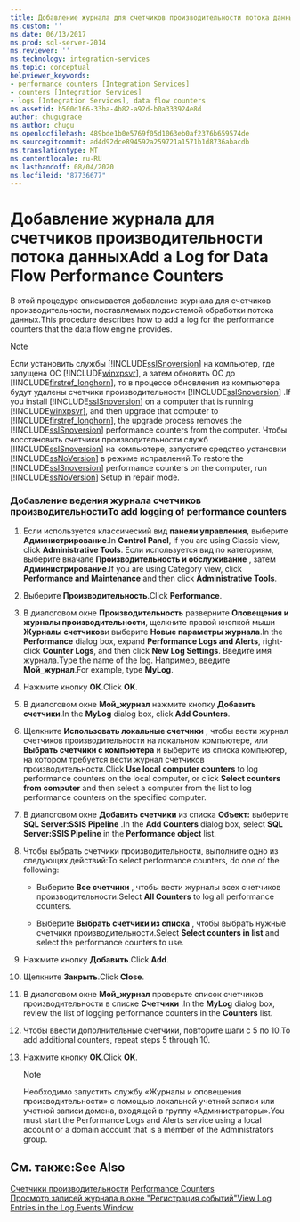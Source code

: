 ```yaml
---
title: Добавление журнала для счетчиков производительности потока данных | Документация Майкрософт
ms.custom: ''
ms.date: 06/13/2017
ms.prod: sql-server-2014
ms.reviewer: ''
ms.technology: integration-services
ms.topic: conceptual
helpviewer_keywords:
- performance counters [Integration Services]
- counters [Integration Services]
- logs [Integration Services], data flow counters
ms.assetid: b500d166-33ba-4b82-a92d-b0a333924e8d
author: chugugrace
ms.author: chugu
ms.openlocfilehash: 489bde1b0e5769f05d1063eb0af2376b659574de
ms.sourcegitcommit: ad4d92dce894592a259721a1571b1d8736abacdb
ms.translationtype: MT
ms.contentlocale: ru-RU
ms.lasthandoff: 08/04/2020
ms.locfileid: "87736677"
---
```

# <a name="add-a-log-for-data-flow-performance-counters"></a><span data-ttu-id="2f97a-102">Добавление журнала для счетчиков производительности потока данных</span><span class="sxs-lookup"><span data-stu-id="2f97a-102">Add a Log for Data Flow Performance Counters</span></span>
  <span data-ttu-id="2f97a-103">В этой процедуре описывается добавление журнала для счетчиков производительности, поставляемых подсистемой обработки потока данных.</span><span class="sxs-lookup"><span data-stu-id="2f97a-103">This procedure describes how to add a log for the performance counters that the data flow engine provides.</span></span>  
  
> [!NOTE]  
>  <span data-ttu-id="2f97a-104">Если установить службы [!INCLUDE[ssISnoversion](../includes/ssisnoversion-md.md)] на компьютер, где запущена ОС [!INCLUDE[winxpsvr](../includes/winxpsvr-md.md)], а затем обновить ОС до [!INCLUDE[firstref_longhorn](../includes/firstref-longhorn-md.md)], то в процессе обновления из компьютера будут удалены счетчики производительности [!INCLUDE[ssISnoversion](../includes/ssisnoversion-md.md)] .</span><span class="sxs-lookup"><span data-stu-id="2f97a-104">If you install [!INCLUDE[ssISnoversion](../includes/ssisnoversion-md.md)] on a computer that is running [!INCLUDE[winxpsvr](../includes/winxpsvr-md.md)], and then upgrade that computer to [!INCLUDE[firstref_longhorn](../includes/firstref-longhorn-md.md)], the upgrade process removes the [!INCLUDE[ssISnoversion](../includes/ssisnoversion-md.md)] performance counters from the computer.</span></span> <span data-ttu-id="2f97a-105">Чтобы восстановить счетчики производительности служб [!INCLUDE[ssISnoversion](../includes/ssisnoversion-md.md)] на компьютере, запустите средство установки [!INCLUDE[ssNoVersion](../includes/ssnoversion-md.md)] в режиме исправлений.</span><span class="sxs-lookup"><span data-stu-id="2f97a-105">To restore the [!INCLUDE[ssISnoversion](../includes/ssisnoversion-md.md)] performance counters on the computer, run [!INCLUDE[ssNoVersion](../includes/ssnoversion-md.md)] Setup in repair mode.</span></span>  
  
### <a name="to-add-logging-of-performance-counters"></a><span data-ttu-id="2f97a-106">Добавление ведения журнала счетчиков производительности</span><span class="sxs-lookup"><span data-stu-id="2f97a-106">To add logging of performance counters</span></span>  
  
1.  <span data-ttu-id="2f97a-107">Если используется классический вид **панели управления**, выберите **Администрирование**.</span><span class="sxs-lookup"><span data-stu-id="2f97a-107">In **Control Panel**, if you are using Classic view, click **Administrative Tools**.</span></span> <span data-ttu-id="2f97a-108">Если используется вид по категориям, выберите вначале **Производительность и обслуживание** , затем **Администрирование**.</span><span class="sxs-lookup"><span data-stu-id="2f97a-108">If you are using Category view, click **Performance and Maintenance** and then click **Administrative Tools**.</span></span>  
  
2.  <span data-ttu-id="2f97a-109">Выберите **Производительность**.</span><span class="sxs-lookup"><span data-stu-id="2f97a-109">Click **Performance**.</span></span>  
  
3.  <span data-ttu-id="2f97a-110">В диалоговом окне **Производительность** разверните **Оповещения и журналы производительности**, щелкните правой кнопкой мыши **Журналы счетчиков**и выберите **Новые параметры журнала**.</span><span class="sxs-lookup"><span data-stu-id="2f97a-110">In the **Performance** dialog box, expand **Performance Logs and Alerts**, right-click **Counter Logs**, and then click **New Log Settings**.</span></span> <span data-ttu-id="2f97a-111">Введите имя журнала.</span><span class="sxs-lookup"><span data-stu-id="2f97a-111">Type the name of the log.</span></span> <span data-ttu-id="2f97a-112">Например, введите **Мой_журнал**.</span><span class="sxs-lookup"><span data-stu-id="2f97a-112">For example, type **MyLog**.</span></span>  
  
4.  <span data-ttu-id="2f97a-113">Нажмите кнопку **ОК**.</span><span class="sxs-lookup"><span data-stu-id="2f97a-113">Click **OK**.</span></span>  
  
5.  <span data-ttu-id="2f97a-114">В диалоговом окне **Мой_журнал** нажмите кнопку **Добавить счетчики**.</span><span class="sxs-lookup"><span data-stu-id="2f97a-114">In the **MyLog** dialog box, click **Add Counters**.</span></span>  
  
6.  <span data-ttu-id="2f97a-115">Щелкните **Использовать локальные счетчики** , чтобы вести журнал счетчиков производительности на локальном компьютере, или **Выбрать счетчики с компьютера** и выберите из списка компьютер, на котором требуется вести журнал счетчиков производительности.</span><span class="sxs-lookup"><span data-stu-id="2f97a-115">Click **Use local computer counters** to log performance counters on the local computer, or click **Select counters from computer** and then select a computer from the list to log performance counters on the specified computer.</span></span>  
  
7.  <span data-ttu-id="2f97a-116">В диалоговом окне **Добавить счетчики** из списка **Объект:** выберите **SQL Server:SSIS Pipeline** .</span><span class="sxs-lookup"><span data-stu-id="2f97a-116">In the **Add Counters** dialog box, select **SQL Server:SSIS Pipeline** in the **Performance object** list.</span></span>  
  
8.  <span data-ttu-id="2f97a-117">Чтобы выбрать счетчики производительности, выполните одно из следующих действий:</span><span class="sxs-lookup"><span data-stu-id="2f97a-117">To select performance counters, do one of the following:</span></span>  
  
    -   <span data-ttu-id="2f97a-118">Выберите **Все счетчики** , чтобы вести журналы всех счетчиков производительности.</span><span class="sxs-lookup"><span data-stu-id="2f97a-118">Select **All Counters** to log all performance counters.</span></span>  
  
    -   <span data-ttu-id="2f97a-119">Выберите **Выбрать счетчики из списка** , чтобы выбрать нужные счетчики производительности.</span><span class="sxs-lookup"><span data-stu-id="2f97a-119">Select **Select counters in list** and select the performance counters to use.</span></span>  
  
9. <span data-ttu-id="2f97a-120">Нажмите кнопку **Добавить**.</span><span class="sxs-lookup"><span data-stu-id="2f97a-120">Click **Add**.</span></span>  
  
10. <span data-ttu-id="2f97a-121">Щелкните **Закрыть**.</span><span class="sxs-lookup"><span data-stu-id="2f97a-121">Click **Close**.</span></span>  
  
11. <span data-ttu-id="2f97a-122">В диалоговом окне **Мой_журнал** проверьте список счетчиков производительности в списке **Счетчики** .</span><span class="sxs-lookup"><span data-stu-id="2f97a-122">In the **MyLog** dialog box, review the list of logging performance counters in the **Counters** list.</span></span>  
  
12. <span data-ttu-id="2f97a-123">Чтобы ввести дополнительные счетчики, повторите шаги с 5 по 10.</span><span class="sxs-lookup"><span data-stu-id="2f97a-123">To add additional counters, repeat steps 5 through 10.</span></span>  
  
13. <span data-ttu-id="2f97a-124">Нажмите кнопку **ОК**.</span><span class="sxs-lookup"><span data-stu-id="2f97a-124">Click **OK**.</span></span>  
  
    > [!NOTE]  
    >  <span data-ttu-id="2f97a-125">Необходимо запустить службу «Журналы и оповещения производительности» с помощью локальной учетной записи или учетной записи домена, входящей в группу «Администраторы».</span><span class="sxs-lookup"><span data-stu-id="2f97a-125">You must start the Performance Logs and Alerts service using a local account or a domain account that is a member of the Administrators group.</span></span>  
  
## <a name="see-also"></a><span data-ttu-id="2f97a-126">См. также:</span><span class="sxs-lookup"><span data-stu-id="2f97a-126">See Also</span></span>  
 <span data-ttu-id="2f97a-127">[Счетчики производительности](performance/performance-counters.md) </span><span class="sxs-lookup"><span data-stu-id="2f97a-127">[Performance Counters](performance/performance-counters.md) </span></span>  
 [<span data-ttu-id="2f97a-128">Просмотр записей журнала в окне "Регистрация событий"</span><span class="sxs-lookup"><span data-stu-id="2f97a-128">View Log Entries in the Log Events Window</span></span>](../../2014/integration-services/view-log-entries-in-the-log-events-window.md)  
  
  
